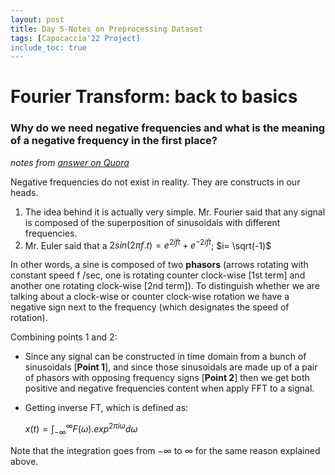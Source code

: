 ```yaml
---
layout: post
title: Day 5-Notes on Preprocessing Dataset
tags: [Capocaccia'22 Project]
include_toc: true
---
```


# Fourier Transform: back to basics
### Why do we need negative frequencies and what is the meaning of a negative frequency in the first place?
*notes from [answer on Quora](https://www.quora.com/What-is-the-meaning-of-negative-frequencies-in-the-Fourier-transform)*

Negative frequencies do not exist in reality. They are constructs in our heads. 
1. The idea behind it is actually very simple. Mr. Fourier said that any signal is composed of the superposition of 
  sinusoidals with different frequencies.
2. Mr. Euler said that a
  $2sin(2 \pi f.t) = e^{2i ft} + e^{-2i ft}$; $i= \sqrt(-1)$

In other words, a sine is composed of two 
  **phasors** (arrows rotating with constant speed f /sec, one is rotating counter clock-wise [1st term] and another one 
  rotating clock-wise [2nd term]). To distinguish whether we are talking about a clock-wise or counter clock-wise 
rotation we have a negative sign next to the frequency (which designates the speed of rotation).

Combining points 1 and 2:
- Since any signal can be constructed in time domain from a bunch of sinusoidals [**Point 1**], and since those 
sinusoidals are made up of a pair of phasors with opposing frequency signs  [**Point 2**] then we get both 
positive and negative frequencies content when apply FFT to a signal.
- Getting inverse FT, which is defined as:
  
  $x(t) = \int_{-\infty}^{\infty} F(\omega). exp^{2\pi i \omega} d\omega$

Note that the integration goes from $-\infty$ to $\infty$ for the same reason explained above.